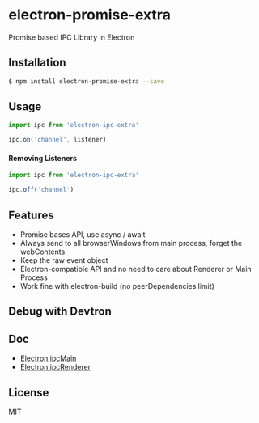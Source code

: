 # electron-promise-extra

Promise based IPC Library in Electron

## Installation

```sh
$ npm install electron-promise-extra --save
```

## Usage

```js
import ipc from 'electron-ipc-extra'

ipc.on('channel', listener)
```

#### Removing Listeners

```js
import ipc from 'electron-ipc-extra'

ipc.off('channel')
```

## Features

- Promise bases API, use async / await
- Always send to all browserWindows from main process, forget the webContents
- Keep the raw event object
- Electron-compatible API and no need to care about Renderer or Main Process
- Work fine with electron-build (no peerDependencies limit)

## Debug with Devtron

## Doc

- [Electron ipcMain](https://electronjs.org/docs/api/ipc-main)
- [Electron ipcRenderer](https://electronjs.org/docs/api/ipc-renderer)

## License

MIT

